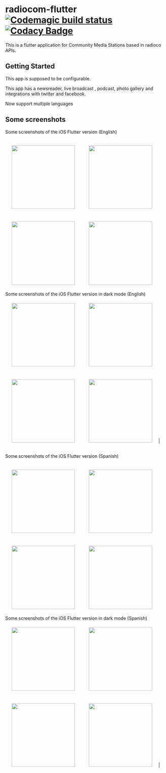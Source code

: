 # radiocom-flutter [![Codemagic build status](https://api.codemagic.io/apps/5e886482bccbec3072de65d9/5e886482bccbec3072de65d8/status_badge.svg)](https://codemagic.io/apps/5e886482bccbec3072de65d9/5e886482bccbec3072de65d8/latest_build) [![Codacy Badge](https://api.codacy.com/project/badge/Grade/5ca547ca95a84d1a84b5bf65d6481229)](https://www.codacy.com/manual/ficiverson/radiocom-flutter?utm_source=github.com&amp;utm_medium=referral&amp;utm_content=ficiverson/radiocom-flutter&amp;utm_campaign=Badge_Grade)

This is a flutter application for Community Media Stations based in radioco APIs.

## Getting Started

This app is supposed to be configurable.

This app has a newsreader, live broadcast , podcast, photo gallery and integrations with twitter and facebook.

Now support multiple languages

## Some screenshots

Some screenshots of the iOS Flutter version (English)
<div>
<img style="margin:20px;" src="https://user-images.githubusercontent.com/12527053/78554844-2b52aa80-780c-11ea-808b-37c3abdbff1c.png" width="200">
<img style="margin:20px;" src="https://user-images.githubusercontent.com/12527053/78554883-3efe1100-780c-11ea-8801-6613ded36759.png" width="200">
<img style="margin:20px;" src="https://user-images.githubusercontent.com/12527053/78554929-54733b00-780c-11ea-8a6f-1c074e5c05c4.png" width="200">
<img style="margin:20px;" src="https://user-images.githubusercontent.com/12527053/78554957-6228c080-780c-11ea-9e72-e8a6812be781.png" width="200">
</div>
Some screenshots of the iOS Flutter version in dark mode (English)
<div>
<img style="margin:20px;" src="https://user-images.githubusercontent.com/12527053/78555043-85ec0680-780c-11ea-8b60-8b2e70378642.png" width="200">
<img style="margin:20px;" src="https://user-images.githubusercontent.com/12527053/78555107-9d2af400-780c-11ea-95a1-9b97e83fdf56.png" width="200">
<img style="margin:20px;" src="https://user-images.githubusercontent.com/12527053/78555133-ac11a680-780c-11ea-80a5-519c49d25776.png" width="200">
<img style="margin:20px;" src="https://user-images.githubusercontent.com/12527053/78555163-bb90ef80-780c-11ea-95d2-f5eba4e22f1b.png" width="200">|
</div>



Some screenshots of the iOS Flutter version (Spanish)
<div>
<img style="margin:20px;" src="https://user-images.githubusercontent.com/12527053/75629791-4c105a80-5be5-11ea-9016-8d254f4d01ae.png" width="200">
<img style="margin:20px;" src="https://user-images.githubusercontent.com/12527053/75629793-4e72b480-5be5-11ea-94cd-b02510a9c4ea.png" width="200">
<img style="margin:20px;" src="https://user-images.githubusercontent.com/12527053/75629794-4fa3e180-5be5-11ea-8be0-9e4638efb288.png" width="200">
<img style="margin:20px;" src="https://user-images.githubusercontent.com/12527053/75629796-50d50e80-5be5-11ea-866c-4a708de872be.png" width="200">
</div>
Some screenshots of the iOS Flutter version in dark mode (Spanish)
<div>
<img style="margin:20px;" src="https://user-images.githubusercontent.com/12527053/75629807-795d0880-5be5-11ea-8783-a15842a5a22e.png" width="200">
<img style="margin:20px;" src="https://user-images.githubusercontent.com/12527053/75629809-7a8e3580-5be5-11ea-93fa-cb386554fb6a.png" width="200">
<img style="margin:20px;" src="https://user-images.githubusercontent.com/12527053/75629810-7bbf6280-5be5-11ea-976b-9c6c1bed42bf.png" width="200">
<img style="margin:20px;" src="https://user-images.githubusercontent.com/12527053/75629811-7cf08f80-5be5-11ea-87b6-e405f38cf568.png" width="200">|
</div>
